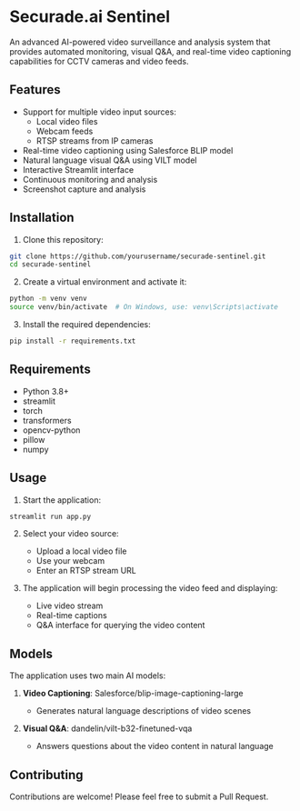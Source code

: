 # Securade.ai Sentinel

An advanced AI-powered video surveillance and analysis system that provides automated monitoring, visual Q&A, and real-time video captioning capabilities for CCTV cameras and video feeds.

## Features

- Support for multiple video input sources:
  - Local video files
  - Webcam feeds
  - RTSP streams from IP cameras
- Real-time video captioning using Salesforce BLIP model
- Natural language visual Q&A using VILT model
- Interactive Streamlit interface
- Continuous monitoring and analysis
- Screenshot capture and analysis

## Installation

1. Clone this repository:
```bash
git clone https://github.com/yourusername/securade-sentinel.git
cd securade-sentinel
```

2. Create a virtual environment and activate it:
```bash
python -m venv venv
source venv/bin/activate  # On Windows, use: venv\Scripts\activate
```

3. Install the required dependencies:
```bash
pip install -r requirements.txt
```

## Requirements

- Python 3.8+
- streamlit
- torch
- transformers
- opencv-python
- pillow
- numpy

## Usage

1. Start the application:
```bash
streamlit run app.py
```

2. Select your video source:
   - Upload a local video file
   - Use your webcam
   - Enter an RTSP stream URL

3. The application will begin processing the video feed and displaying:
   - Live video stream
   - Real-time captions
   - Q&A interface for querying the video content

## Models

The application uses two main AI models:

1. **Video Captioning**: Salesforce/blip-image-captioning-large
   - Generates natural language descriptions of video scenes

2. **Visual Q&A**: dandelin/vilt-b32-finetuned-vqa
   - Answers questions about the video content in natural language

## Contributing

Contributions are welcome! Please feel free to submit a Pull Request.

